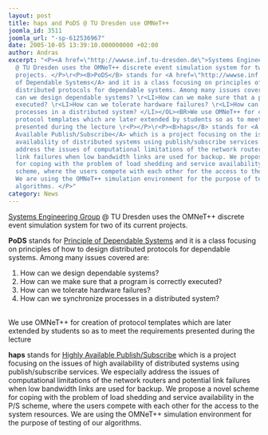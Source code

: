 ```yaml
---
layout: post
title: haps and PoDS @ TU Dresden use OMNeT++
joomla_id: 3511
joomla_url: "-sp-612536967"
date: 2005-10-05 13:39:10.000000000 +02:00
author: Andras
excerpt: "<P><A href=\"http://wwwse.inf.tu-dresden.de\">Systems Engineering Group</A>
  @ TU Dresden uses the OMNeT++ discrete event simulation system for two of its current
  projects. </P>\r<P><B>PoDS</B> stands for <A href=\"http://wwwse.inf.tu-dresden.de/index.php?language=English&amp;site=courses&amp;course=ws05vl05\">Principle
  of Dependable Systems</A> and it is a class focusing on principles of how to design
  distributed protocols for dependable systems. Among many issues covered are: \r<OL>\r<LI>How
  can we design dependable systems? \r<LI>How can we make sure that a program is correctly
  executed? \r<LI>How can we tolerate hardware failures? \r<LI>How can we synchronize
  processes in a distributed system? </LI></OL><BR>We use OMNeT++ for creation of
  protocol templates which are later extended by students so as to meet the requirements
  presented during the lecture \r<P></P>\r<P><B>haps</B> stands for <A href=\"http://wwwse.inf.tu-dresden.de/~zib/projects/haps/haps_en.html\">Highly
  Available Publish/Subscribe</A> which is a project focusing on the issues of high
  availability of distributed systems using publish/subscribe services. We especially
  address the issues of computational limitations of the network routers and potential
  link failures when low bandwidth links are used for backup. We propose a novel scheme
  for coping with the problem of load shedding and service availability in the P/S
  scheme, where the users compete with each other for the access to the system resources.
  We are using the OMNeT++ simulation environment for the purpose of testing of our
  algorithms. </P>"
category: News
---
```

<P><A href="http://wwwse.inf.tu-dresden.de">Systems Engineering Group</A> @ TU Dresden uses the OMNeT++ discrete event simulation system for two of its current projects. </P>
<P><B>PoDS</B> stands for <A href="http://wwwse.inf.tu-dresden.de/index.php?language=English&amp;site=courses&amp;course=ws05vl05">Principle of Dependable Systems</A> and it is a class focusing on principles of how to design distributed protocols for dependable systems. Among many issues covered are:
<OL>
<LI>How can we design dependable systems?
<LI>How can we make sure that a program is correctly executed?
<LI>How can we tolerate hardware failures?
<LI>How can we synchronize processes in a distributed system? </LI></OL><BR>We use OMNeT++ for creation of protocol templates which are later extended by students so as to meet the requirements presented during the lecture
<P></P>
<P><B>haps</B> stands for <A href="http://wwwse.inf.tu-dresden.de/~zib/projects/haps/haps_en.html">Highly Available Publish/Subscribe</A> which is a project focusing on the issues of high availability of distributed systems using publish/subscribe services. We especially address the issues of computational limitations of the network routers and potential link failures when low bandwidth links are used for backup. We propose a novel scheme for coping with the problem of load shedding and service availability in the P/S scheme, where the users compete with each other for the access to the system resources. We are using the OMNeT++ simulation environment for the purpose of testing of our algorithms. </P>
